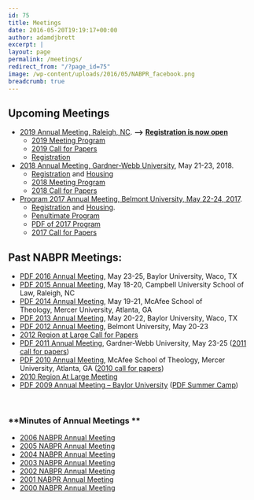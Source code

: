 ```yaml
---
id: 75
title: Meetings
date: 2016-05-20T19:19:17+00:00
author: adamdjbrett
excerpt: |
layout: page
permalink: /meetings/
redirect_from: "/?page_id=75"
image: /wp-content/uploads/2016/05/NABPR_facebook.png
breadcrumb: true
---
```

## Upcoming Meetings

  * [2019 Annual Meeting, Raleigh, NC](/2019-nabpr-meeting-program/). **⟶** <strong style="color: #66000b;"><a href="/meetings/registration/">Registration is now open</a></strong>
      * [2019 Meeting Program](/2019-nabpr-meeting-program/)
      * [2019 Call for Papers](/2019-nabpr-call-for-papers/)
      * [Registration](/meetings/registration/)
  * [2018 Annual Meeting, Gardner-Webb University](/meeting-at-gardner-webb-program/), May 21-23, 2018.
      * [Registration](/meetings/registration/) and [Housing](/meetings/housing/)
      * [2018 Meeting Program](/meeting-at-gardner-webb-program/)
      * [2018 Call for Papers](/2018-nabpr-call-for-papers/)
  * [Program 2017 Annual Meeting, Belmont University, May 22-24, 2017](/meetings/2017-annual-meeting-nabpr-program/).
      * [Registration](/meetings/registration/) and [Housing](/meetings/housing/).
      * [Penultimate Program](/penultimate-nabpr-2017-program-draft/)
      * [PDF of 2017 Program](/wp-content/uploads/2017/05/PENULTIMATE-NABPR-Program-May2017-Belmont.pdf)
      * <a href="/cfp-2017-nabpr-annual-meeting/" hreflang="en-us">2017 Call for Papers</a>

## **Past NABPR Meetings:**

  * <a href="/wp-content/uploads/2016/05/5.0_NABPR_Program_May2016_Baylor-1.pdf" hreflang="en-us">PDF 2016 Annual Meeting</a>, May 23-25, Baylor University, Waco, TX
  * <a href="/wp-content/uploads/2016/05/NABPRProgram2015RaleighDraft-1.pdf" hreflang="en-us">PDF 2015 Annual Meeting</a>, May 18-20, Campbell University School of Law, Raleigh, NC
  * <a href="/wp-content/uploads/2016/05/NABPRProgram2014AtlantaDraft-1.pdf" rel="noopener noreferrer" hreflang="en-us">PDF 2014 Annual Meeting</a>, May 19-21, McAfee School of Theology, Mercer University, Atlanta, GA
  * <a href="/wp-content/uploads/2016/08/NABPRProgram2013Baylor.pdf" hreflang="en-us">PDF 2013 Annual Meeting</a>, May 20-22, Baylor University, Waco, TX
  * <a href="/wp-content/uploads/2016/08/NABPRProgram-2012-Belmont-for-final-publication.pdf" hreflang="en-us">PDF 2012 Annual Meeting</a>, Belmont University, May 20-23
  * <a href="/meetings/2012-nabpr-region-at-large/" hreflang="en-us">2012 Region at Large Call for Papers</a>
  * <a href="/wp-content/uploads/2016/08/NABPRProgram2011Boiling-Springs-final.pdf" hreflang="en-us">PDF 2011 Annual Meeting</a>, Gardner-Webb University, May 23-25 (<a href="/meetings/nabpr-2011-call-for-papers/" hreflang="en-us">2011 call for papers</a>)
  * <a href="/wp-content/uploads/2016/05/NABPRProgram2010Atlanta.pdf" hreflang="en-us">PDF 2010 Annual Meeting</a>, McAfee School of Theology, Mercer University, Atlanta, GA (<a href="/meetings/call-for-papers-nabpr-annual-meeting-2010/" hreflang="en-us">2010 call for papers</a>)
  * <a href="/meetings/2010-nabpr-region-at-large/" rel="noopener noreferrer" hreflang="en-us">2010 Region At Large Meeting</a>
  * <a href="/wp-content/uploads/2016/08/NABPR-Program-2009-rev-1.pdf" rel="noopener noreferrer" hreflang="en-us">PDF 2009 Annual Meeting &#8211; Baylor University</a> (<a href="/wp-content/uploads/2016/08/SUMMER-CAMP-2009-FORM-E-00015623.pdf" hreflang="en-us">PDF Summer Camp</a>)

&nbsp;

### **Minutes of Annual Meetings **

  * <a href="/meetings/nabpr-annual-meeting-2006/" hreflang="en-us">2006 NABPR Annual Meeting</a>
  * <a href="/meetings/nabpr-annual-meeting-2005/" hreflang="en-us">2005 NABPR Annual Meeting</a>
  * <a href="/meetings/nabpr-annual-meeting-2004/" hreflang="en-us">2004 NABPR Annual Meeting</a>
  * <a href="/meetings/nabpr-annual-meeting-2003/" hreflang="en-us">2003 NABPR Annual Meeting</a>
  * <a href="/meetings/nabpr-annual-meeting-2002/" hreflang="en-us">2002 NABPR Annual Meeting</a>
  * <a href="/meetings/nabpr-annual-meeting-2001/" hreflang="en-us">2001 NABPR Annual Meeting</a>
  * <a href="/meetings/nabpr-annual-meeting-2000/" hreflang="en-us">2000 NABPR Annual Meeting</a>

&nbsp;
